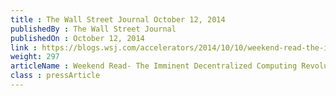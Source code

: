 ```yaml
---
title : The Wall Street Journal October 12, 2014
publishedBy : The Wall Street Journal
publishedOn : October 12, 2014
link : https://blogs.wsj.com/accelerators/2014/10/10/weekend-read-the-imminent-decentralized-computing-revolution/
weight: 297
articleName : Weekend Read- The Imminent Decentralized Computing Revolution
class : pressArticle
---
```

